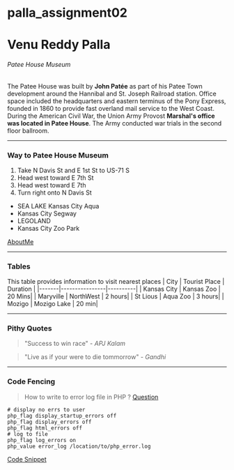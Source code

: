 # palla_assignment02
# Venu Reddy Palla
###### Patee House Museum
The Patee House was built by **John Patée** as part of his Patee Town development around the Hannibal and St. Joseph Railroad station. Office space included the headquarters and eastern terminus of the Pony Express, founded in 1860 to provide fast overland mail service to the West Coast. During the American Civil War, the Union Army Provost **Marshal's office was located in Patee House**. The Army conducted war trials in the second floor ballroom.

***
### Way to Patee House Museum

1. Take N Davis St and E 1st St to US-71 S
2. Head west toward E 7th St
3. Head west toward E 7th 
4. Turn right onto N Davis St

- SEA LAKE Kansas City  Aqua
- Kansas City Segway
- LEGOLAND
- Kansas City Zoo Park

[AboutMe](AboutMe.md)

***
### Tables
This table provides information to visit nearest places 
| City | Tourist Place | Duration |
|-------|----------------|----------|
| Kansas City | Kansas Zoo | 20 Mins|
| Maryville | NorthWest | 2 hours|
| St Lious | Aqua Zoo | 3 hours|
| Mozigo | Mozigo Lake | 20 min|

***
### Pithy Quotes
> "Success to win race" - *APJ Kalam*

> "Live  as if your were to die tommorrow" - *Gandhi*

***
### Code Fencing 
> How to write to error log file in PHP ?
[Question](https://stackoverflow.com/questions/15530039/how-to-write-to-error-log-file-in-php)

```
# display no errs to user
php_flag display_startup_errors off
php_flag display_errors off
php_flag html_errors off
# log to file
php_flag log_errors on
php_value error_log /location/to/php_error.log
```
[Code Snippet](https://css-tricks.com/snippets/htaccess/php-error-logging/)





